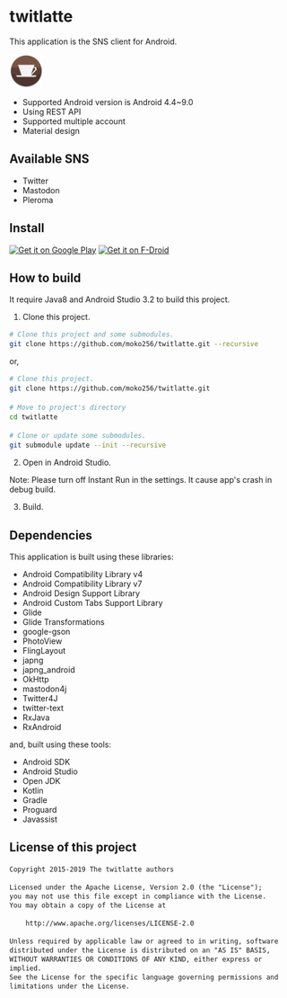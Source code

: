 twitlatte
====

This application is the SNS client for Android\.

<img src="app/src/main/ic_launcher-web.png"
      alt="Icon of this app"
      width="60"
      height="60">

* Supported Android version is Android 4\.4~9\.0
* Using REST API
* Supported multiple account
* Material design

## Available SNS

* Twitter
* Mastodon
* Pleroma

## Install

[<img src="https://play.google.com/intl/en_us/badges/images/generic/en-play-badge.png"
      alt="Get it on Google Play"
      height="80">](https://play.google.com/store/apps/details?id=com.github.moko256.twitlatte)
[<img src="https://f-droid.org/badge/get-it-on.png"
      alt="Get it on F-Droid"
      height="80">](https://f-droid.org/packages/com.github.moko256.twitlatte/)

## How to build

It require Java8 and Android Studio 3\.2 to build this project\.

1. Clone this project\.

```sh
# Clone this project and some submodules.
git clone https://github.com/moko256/twitlatte.git --recursive
```

or,

```sh
# Clone this project.
git clone https://github.com/moko256/twitlatte.git

# Move to project's directory
cd twitlatte

# Clone or update some submodules.
git submodule update --init --recursive
```

2. Open in Android Studio\.

Note: Please turn off Instant Run in the settings. It cause app's crash in debug build.

3. Build\.

## Dependencies

This application is built using these libraries\:

* Android Compatibility Library v4
* Android Compatibility Library v7
* Android Design Support Library
* Android Custom Tabs Support Library
* Glide
* Glide Transformations
* google-gson
* PhotoView
* FlingLayout
* japng
* japng_android
* OkHttp
* mastodon4j
* Twitter4J
* twitter-text
* RxJava
* RxAndroid

and, built using these tools\:

* Android SDK
* Android Studio
* Open JDK
* Kotlin
* Gradle
* Proguard
* Javassist

## License of this project

~~~
Copyright 2015-2019 The twitlatte authors

Licensed under the Apache License, Version 2.0 (the "License");
you may not use this file except in compliance with the License.
You may obtain a copy of the License at

    http://www.apache.org/licenses/LICENSE-2.0

Unless required by applicable law or agreed to in writing, software
distributed under the License is distributed on an "AS IS" BASIS,
WITHOUT WARRANTIES OR CONDITIONS OF ANY KIND, either express or implied.
See the License for the specific language governing permissions and
limitations under the License.
~~~
